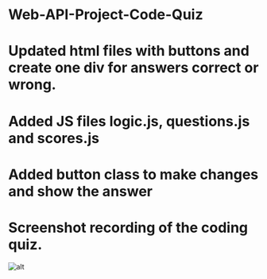 # Web-API-Project-Code-Quiz
# Updated html files with buttons and create one div for answers correct or wrong.
# Added JS files logic.js, questions.js and scores.js
# Added button class to make changes and show the answer







# Screenshot recording of the coding quiz.
![alt](./video/recording)